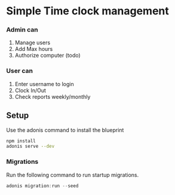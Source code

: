 # Simple Time clock management

### Admin can 

1. Manage users
2. Add Max hours
3. Authorize computer (todo)

### User can
1. Enter username to login
2. Clock In/Out
3. Check reports weekly/monthly

## Setup

Use the adonis command to install the blueprint

```bash
npm install
adonis serve --dev
```

### Migrations

Run the following command to run startup migrations.

```js
adonis migration:run --seed
```
